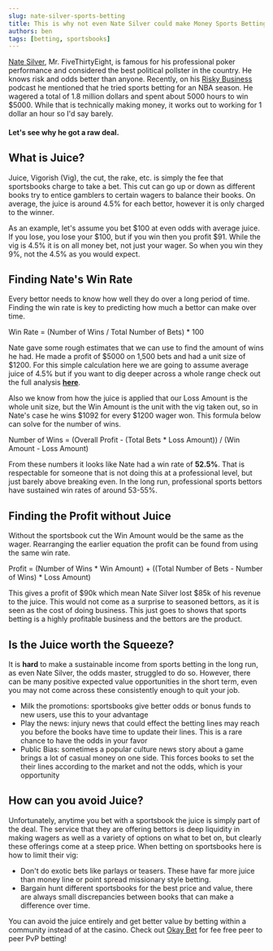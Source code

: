 ```yaml
---
slug: nate-silver-sports-betting
title: This is why not even Nate Silver could make Money Sports Betting [It's the Juice]
authors: ben
tags: [betting, sportsbooks]
---
```


[Nate Silver](https://www.natesilver.net/), Mr. FiveThirtyEight, is famous for his professional poker performance and considered the best political pollster in the country. He knows risk and odds better than anyone. Recently, on his [Risky Business](https://www.pushkin.fm/podcasts/risky-business-with-nate-silver-maria-konnikova/lessons-from-the-river-maria-interviews-nate-about-his-book) podcast he mentioned that he tried sports betting for an NBA season. He wagered a total of 1.8 million dollars and spent about 5000 hours to win $5000. While that is technically making money, it works out to working for 1 dollar an hour so I'd say barely. 


#### Let's see why he got a raw deal. 

<!-- truncate -->

## What is Juice?

Juice, Vigorish (Vig), the cut, the rake, etc. is simply the fee that sportsbooks charge to take a bet. This cut can go up or down as different books try to entice gamblers to certain wagers to balance their books. On average, the juice is around 4.5% for each bettor, however it is only charged to the winner.

As an example, let's assume you bet $100 at even odds with average juice. If you lose, you lose your $100, but if you win then you profit $91. While the vig is 4.5% it is on all money bet, not just your wager. So when you win they 9%, not the 4.5% as you would expect. 


## Finding Nate's Win Rate

Every bettor needs to know how well they do over a long period of time. Finding the win rate is key to predicting how much a bettor can make over time. 

Win Rate = (Number of Wins / Total Number of Bets) * 100

Nate gave some rough estimates that we can use to find the amount of wins he had. He made a profit of $5000 on 1,500 bets and had a unit size of $1200. For this simple calculation here we are going to assume average juice of 4.5% but if you want to dig deeper across a whole range check out the full analysis [**here**](https://github.com/Okay-Bet/research/blob/main/nate_silver/silver_betting_analysis.ipynb).

Also we know from how the juice is applied that our Loss Amount is the whole unit size, but the Win Amount is the unit with the vig taken out, so in Nate's case he wins $1092 for every $1200 wager won. This formula below can solve for the number of wins.

Number of Wins = (Overall Profit - (Total Bets * Loss Amount)) / (Win Amount - Loss Amount)

From these numbers it looks like Nate had a win rate of **52.5%**. That is respectable for someone that is not doing this at a professional level, but just barely above breaking even.  In the long run, professional sports bettors have sustained win rates of around 53-55%.


## Finding the Profit without Juice

Without the sportsbook cut the Win Amount would be the same as the wager. Rearranging the earlier equation the profit can be found from using the same win rate. 

Profit = (Number of Wins * Win Amount) + ((Total Number of Bets - Number of Wins) * Loss Amount)

This gives a profit of $90k which mean Nate Silver lost $85k of his revenue to the juice. This would not come as a surprise to seasoned bettors, as it is seen as the cost of doing business. This just goes to shows that sports betting is a highly profitable business and the bettors are the product. 

## Is the Juice worth the Squeeze?

It is **hard** to make a sustainable income from sports betting in the long run, as even Nate Silver, the odds master, struggled to do so. However, there can be many positive expected value opportunities in the short term, even you may not come across these consistently enough to quit your job.

- Milk the promotions: sportsbooks give better odds or bonus funds to new users, use this to your advantage
- Play the news: injury news that could effect the betting lines may reach you before the books have time to update their lines. This is a rare chance to have the odds in your favor
- Public Bias: sometimes a popular culture news story about a game brings a lot of casual money on one side. This forces books to set the their lines according to the market and not the odds, which is your opportunity


## How can you avoid Juice?

Unfortunately, anytime you bet with a sportsbook the juice is simply part of the deal. The service that they are offering bettors is deep liquidity in making wagers as well as a variety of options on what to bet on, but clearly these offerings come at a steep price. When betting on sportsbooks here is how to limit their vig:

- Don't do exotic bets like parlays or teasers. These have far more juice than money line or point spread missionary style betting.
- Bargain hunt different sportsbooks for the best price and value, there are always small discrepancies between books that can make a difference over time.

You can avoid the juice entirely and get better value by betting within a community instead of at the casino. Check out [Okay Bet](https://www.okaybet.fun/) for fee free peer to peer PvP betting!

